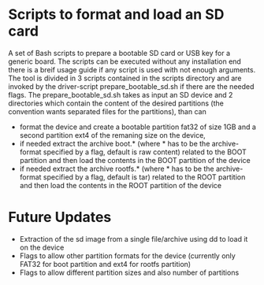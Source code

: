 # Scripts to format and load an SD card
A set of Bash scripts to prepare a bootable SD card or USB key for a generic board. The scripts can be executed without any installation end there is a breif usage guide if any script is used with not enough arguments. 
The tool is divided in 3 scripts contained in the scripts directory and are invoked by the driver-script prepare_bootable_sd.sh if there are the needed flags.
The prepare_bootable_sd.sh takes as input an SD device and 2 directories which contain the content of the desired partitions (the convention wants separated files for the partitions), than can 
- format the device and create a bootable partition fat32 of size 1GB and a second partition ext4 of the remaning size on the device,
- if needed extract the archive boot.* (where * has to be the archive-format specified by a flag, default is raw content) related to the BOOT partition and then load the contents in the BOOT partition of the device
- if needed extract the archive rootfs.* (where * has to be the archive-format specified by a flag, default is tar) related to the ROOT partition and then load the contents in the ROOT partition of the device

# Future Updates
* Extraction of the sd image from a single file/archive using dd to load it on the device
* Flags to allow other partition formats for the device (currently only FAT32 for boot partition and ext4 for rootfs partition)
* Flags to allow different partition sizes and also number of partitions
